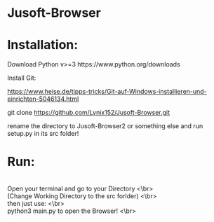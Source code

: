 # Jusoft-Browser




<h1>Installation:</h1>

<p>Download Python v>=3
  https://www.python.org/downloads  

  Install Git:  

  https://www.heise.de/tipps-tricks/Git-auf-Windows-installieren-und-einrichten-5046134.html  

  git clone  https://github.com/Lynix152/Jusoft-Browser.git  
  
  rename the directory to Jusoft-Browser2 or something else and run setup.py in its src folder!</p>




<h1>Run:</h1>

<br> Open your terminal and go to your Directory <\br>
<br> (Change Working Directory to the src forlder) <\br>
<br> then just use: <\br>
<br> python3 main.py to open the Browser! <\br>
